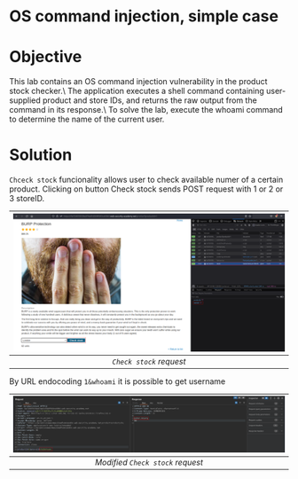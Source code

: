 # OS command injection, simple case
# Objective
This lab contains an OS command injection vulnerability in the product stock checker.\\
The application executes a shell command containing user-supplied product and store IDs, and returns the raw output from the command in its response.\\
To solve the lab, execute the whoami command to determine the name of the current user.

# Solution
`Chceck stock` funcionality allows user to check available numer of a certain product. Clicking on button Check stock sends POST request with 1 or 2 or 3 storeID.

|![](Images/image.png)|
|:--:| 
| *`Check stock` request* |

By URL endocoding `1&whoami` it is possible to get username

|![](Images/image-1.png)|
|:--:| 
| *Modified `Check stock` request* |